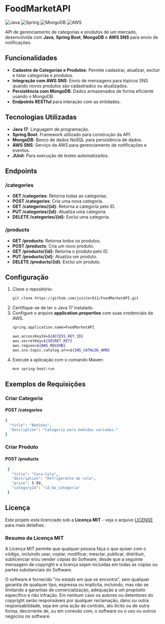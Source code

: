 # FoodMarketAPI

![Java](https://img.shields.io/badge/java-%23ED8B00.svg?style=for-the-badge&logo=openjdk&logoColor=white) 
![Spring](https://img.shields.io/badge/spring-%236DB33F.svg?style=for-the-badge&logo=spring&logoColor=white) 
![MongoDB](https://img.shields.io/badge/mongodb-%2347A248.svg?style=for-the-badge&logo=mongodb&logoColor=white) 
![AWS](https://img.shields.io/badge/AWS-%23FF9900.svg?style=for-the-badge&logo=amazonaws&logoColor=white)

API de gerenciamento de categorias e produtos de um mercado, desenvolvida com **Java**, **Spring Boot**, **MongoDB** e **AWS SNS** para envio de notificações.

## Funcionalidades

- **Cadastro de Categorias e Produtos**: Permite cadastrar, atualizar, excluir e listar categorias e produtos.
- **Integração com AWS SNS**: Envio de mensagens para tópicos SNS quando novos produtos são cadastrados ou atualizados.
- **Persistência com MongoDB**: Dados armazenados de forma eficiente usando o MongoDB.
- **Endpoints RESTful** para interação com as entidades.

## Tecnologias Utilizadas

- **Java 17**: Linguagem de programação.
- **Spring Boot**: Framework utilizado para construção da API.
- **MongoDB**: Banco de dados NoSQL para persistência de dados.
- **AWS SNS**: Serviço da AWS para gerenciamento de notificações e eventos.
- **JUnit**: Para execução de testes automatizados.

## Endpoints

### /categories

- **GET /categories**: Retorna todas as categorias.
- **POST /categories**: Cria uma nova categoria.
- **GET /categories/{id}**: Retorna a categoria pelo ID.
- **PUT /categories/{id}**: Atualiza uma categoria.
- **DELETE /categories/{id}**: Exclui uma categoria.

### /products

- **GET /products**: Retorna todos os produtos.
- **POST /products**: Cria um novo produto.
- **GET /products/{id}**: Retorna o produto pelo ID.
- **PUT /products/{id}**: Atualiza um produto.
- **DELETE /products/{id}**: Exclui um produto.

## Configuração

1. Clone o repositório:
   ```bash
   git clone https://github.com/jvictor011/FoodMarketAPI.git
   ```
2. Certifique-se de ter o Java 17 instalado.
3. Configure o arquivo **application.properties** com suas credenciais da AWS.
   ```bash
   spring.application.name=FoodMarketAPI

   aws.accessKeyId=${ACCESS_KEY_ID}
   aws.secretKey=${SECRET_KEY}
   aws.region=${AWS_REGION}
   aws.sns.topic.catalog.arn=${SNS_CATALOG_ARN}
   ```
 4. Execute a aplicação com o comando Maven:
    ```bash
    mvn spring-boot:run
    ```
 ## Exemplos de Requisições
 ### Criar Categoria
 #### POST /categories
 ```bash
 {
   "title": "Bebidas",
   "description": "Categoria para bebidas variadas."
 }
 ```
### Criar Produto
#### POST /products
```bash
 {
   "title": "Coca-Cola",
   "description": "Refrigerante de cola",
   "price": 5.99,
   "categoryId": "id_da_categoria"
 }
 ```

## Licença

Este projeto está licenciado sob a **Licença MIT** - veja o arquivo [LICENSE](https://github.com/JVictor011/FoodMarketAPI/blob/main/LICENSE) para mais detalhes.

### Resumo da Licença MIT

A Licença MIT permite que qualquer pessoa faça o que quiser com o código, incluindo usar, copiar, modificar, mesclar, publicar, distribuir, sublicenciar e/ou vender cópias do Software, desde que a seguinte mensagem de copyright e a licença sejam incluídas em todas as cópias ou partes substanciais do Software.

O software é fornecido "no estado em que se encontra", sem qualquer garantia de qualquer tipo, expressa ou implícita, incluindo, mas não se limitando a garantias de comercialização, adequação a um propósito específico e não infração. Em nenhum caso os autores ou detentores do copyright serão responsáveis por qualquer reclamação, dano ou outra responsabilidade, seja em uma ação de contrato, ato ilícito ou de outra forma, decorrente de, ou em conexão com, o software ou o uso ou outros negócios no software.

